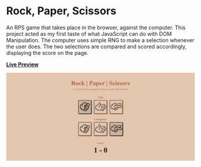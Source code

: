 # Rock, Paper, Scissors

An RPS game that takes place in the browser, against the computer. This project acted as my first taste of what JavaScript can do with DOM Manipulation. The computer uses simple RNG to make a selection whenever the user does. The two selections are compared and scored accordingly, displaying the score on the page.

[**Live Preview**](https://billyhelms24.github.io/rock-paper-scissors/)

![rock-paper-scissors.png](https://raw.githubusercontent.com/billyhelms24/billyhelms24/main/screenshots/rock-paper-scissors.png)
